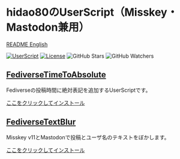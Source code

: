 # hidao80のUserScript（Misskey・Mastodon兼用）

[README English](./README.md)

[![UserScript](https://img.shields.io/badge/Framework-UserScript-blue.svg)](https://en.wikipedia.org/wiki/Userscript)
[![License](https://img.shields.io/github/license/hidao80/UserScript)](/LICENSE)
![GitHub Stars](https://img.shields.io/github/stars/hidao80/UserScript?style=social)
![GitHub Watchers](https://img.shields.io/github/watchers/hidao80/UserScript?style=social)

## [FediverseTimeToAbsolute](./FediverseTimeToAbsolute/README_ja.md)

Fediverseの投稿時間に絶対表記を追加するUserScriptです。

[ここをクリックしてインストール](https://github.com/hidao80/UserScript/raw/main/src/FediverseTimeToAbsolute/FediverseTimeToAbsolute.user.js)

## [FediverseTextBlur](./FediverseTextBlur/README_ja.md)

Misskey v11とMastodonで投稿とユーザ名のテキストをぼかします。

[ここをクリックしてインストール](https://github.com/hidao80/UserScript/raw/main/src/FediverseTextBlur/FediverseTextBlur.user.js)
